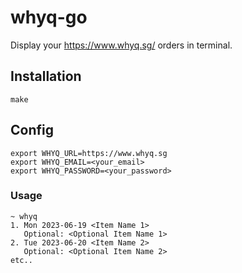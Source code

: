 # whyq-go
Display your https://www.whyq.sg/ orders in terminal.

## Installation
```shell
make
```

## Config
```shell
export WHYQ_URL=https://www.whyq.sg
export WHYQ_EMAIL=<your_email>
export WHYQ_PASSWORD=<your_password>
```

### Usage
```shell
~ whyq
1. Mon 2023-06-19 <Item Name 1>
   Optional: <Optional Item Name 1>
2. Tue 2023-06-20 <Item Name 2>
   Optional: <Optional Item Name 2>
etc..
```
